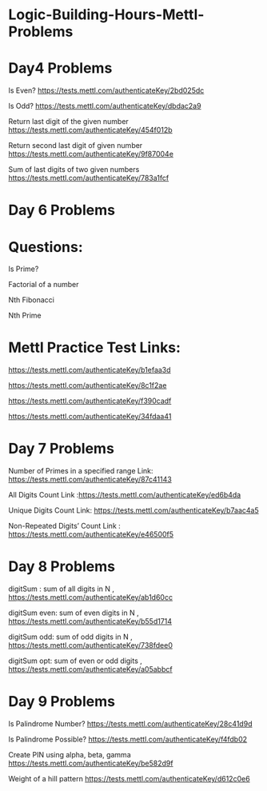# Logic-Building-Hours-Mettl-Problems

# Day4 Problems

Is Even?   https://tests.mettl.com/authenticateKey/2bd025dc

Is Odd? https://tests.mettl.com/authenticateKey/dbdac2a9

Return last digit of the given number https://tests.mettl.com/authenticateKey/454f012b

Return second last digit of given number https://tests.mettl.com/authenticateKey/9f87004e

Sum of last digits of two given numbers https://tests.mettl.com/authenticateKey/783a1fcf



# Day 6 Problems

# Questions:

Is Prime?

Factorial of a number

Nth Fibonacci

Nth Prime

# Mettl Practice Test Links:

https://tests.mettl.com/authenticateKey/b1efaa3d

https://tests.mettl.com/authenticateKey/8c1f2ae

https://tests.mettl.com/authenticateKey/f390cadf

https://tests.mettl.com/authenticateKey/34fdaa41



# Day 7 Problems


Number of Primes in a specified range   Link: https://tests.mettl.com/authenticateKey/87c41143

All Digits Count                        Link :https://tests.mettl.com/authenticateKey/ed6b4da

Unique Digits Count                     Link: https://tests.mettl.com/authenticateKey/b7aac4a5

Non-Repeated Digits’ Count              Link : https://tests.mettl.com/authenticateKey/e46500f5




# Day 8 Problems


digitSum : sum of all digits in N , https://tests.mettl.com/authenticateKey/ab1d60cc

digitSum even: sum of even digits in N , https://tests.mettl.com/authenticateKey/b55d1714

digitSum odd: sum of odd digits in N , https://tests.mettl.com/authenticateKey/738fdee0

digitSum opt: sum of even or odd digits , https://tests.mettl.com/authenticateKey/a05abbcf

# Day 9 Problems

Is Palindrome Number? https://tests.mettl.com/authenticateKey/28c41d9d

Is Palindrome Possible? https://tests.mettl.com/authenticateKey/f4fdb02

Create PIN using alpha, beta, gamma https://tests.mettl.com/authenticateKey/be582d9f

Weight of a hill pattern https://tests.mettl.com/authenticateKey/d612c0e6
